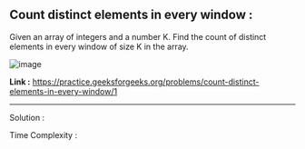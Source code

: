 ## Count distinct elements in every window :

Given an array of integers and a number K. Find the count of distinct elements in every window of size K in the array.

![image](https://user-images.githubusercontent.com/23376002/160285205-239764af-f5c9-47b6-8694-5bf06156fdb1.png)

**Link :** https://practice.geeksforgeeks.org/problems/count-distinct-elements-in-every-window/1


---------------------------------------------------------------------------------------------------------------------------------------------


Solution :

Time Complexity :




